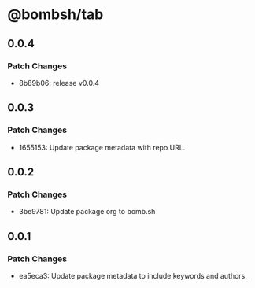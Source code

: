 # @bombsh/tab

## 0.0.4

### Patch Changes

- 8b89b06: release v0.0.4

## 0.0.3

### Patch Changes

- 1655153: Update package metadata with repo URL.

## 0.0.2

### Patch Changes

- 3be9781: Update package org to bomb.sh

## 0.0.1

### Patch Changes

- ea5eca3: Update package metadata to include keywords and authors.
